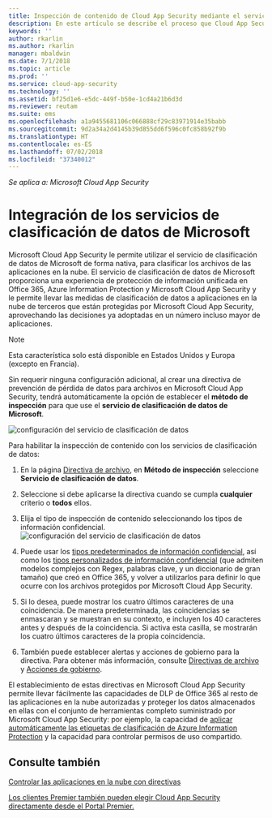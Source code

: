```yaml
---
title: Inspección de contenido de Cloud App Security mediante el servicio de clasificación de datos de Microsoft | Microsoft Docs
description: En este artículo se describe el proceso que Cloud App Security sigue al realizar la inspección de contenido de DLP mediante el servicio de clasificación de datos de Microsoft.
keywords: ''
author: rkarlin
ms.author: rkarlin
manager: mbaldwin
ms.date: 7/1/2018
ms.topic: article
ms.prod: ''
ms.service: cloud-app-security
ms.technology: ''
ms.assetid: bf25d1e6-e5dc-449f-b50e-1cd4a21b6d3d
ms.reviewer: reutam
ms.suite: ems
ms.openlocfilehash: a1a9455681106c066888cf29c83971914e35babb
ms.sourcegitcommit: 9d2a34a2d4145b39d855dd6f596c0fc858b92f9b
ms.translationtype: HT
ms.contentlocale: es-ES
ms.lasthandoff: 07/02/2018
ms.locfileid: "37340012"
---
```

*Se aplica a: Microsoft Cloud App Security*



# <a name="microsoft-data-classification-services-integration"></a>Integración de los servicios de clasificación de datos de Microsoft

Microsoft Cloud App Security le permite utilizar el servicio de clasificación de datos de Microsoft de forma nativa, para clasificar los archivos de las aplicaciones en la nube.
El servicio de clasificación de datos de Microsoft proporciona una experiencia de protección de información unificada en Office 365, Azure Information Protection y Microsoft Cloud App Security y le permite llevar las medidas de clasificación de datos a aplicaciones en la nube de terceros que están protegidas por Microsoft Cloud App Security, aprovechando las decisiones ya adoptadas en un número incluso mayor de aplicaciones.

>[!NOTE]
> Esta característica solo está disponible en Estados Unidos y Europa (excepto en Francia).

Sin requerir ninguna configuración adicional, al crear una directiva de prevención de pérdida de datos para archivos en Microsoft Cloud App Security, tendrá automáticamente la opción de establecer el **método de inspección** para que use el **servicio de clasificación de datos de Microsoft**.

![configuración del servicio de clasificación de datos](./media/dcs-enable.png)

Para habilitar la inspección de contenido con los servicios de clasificación de datos:

1. En la página [Directiva de archivo](data-protection-policies.md), en **Método de inspección** seleccione **Servicio de clasificación de datos**.
2. Seleccione si debe aplicarse la directiva cuando se cumpla **cualquier** criterio o **todos** ellos.
3. Elija el tipo de inspección de contenido seleccionando los tipos de información confidencial.
 ![configuración del servicio de clasificación de datos](./media/dcs-sensitive-information-type.png)

5. Puede usar los [tipos predeterminados de información confidencial](https://support.office.com/article/what-the-sensitive-information-types-look-for-fd505979-76be-4d9f-b459-abef3fc9e86b), así como los [tipos personalizados de información confidencial](https://support.office.com/article/create-a-custom-sensitive-information-type-82c382a5-b6db-44fd-995d-b333b3c7fc30) (que admiten modelos complejos con Regex, palabras clave, y un diccionario de gran tamaño) que creó en Office 365, y volver a utilizarlos para definir lo que ocurre con los archivos protegidos por Microsoft Cloud App Security.

6. Si lo desea, puede mostrar los cuatro últimos caracteres de una coincidencia. De manera predeterminada, las coincidencias se enmascaran y se muestran en su contexto, e incluyen los 40 caracteres antes y después de la coincidencia. Si activa esta casilla, se mostrarán los cuatro últimos caracteres de la propia coincidencia.

7. También puede establecer alertas y acciones de gobierno para la directiva. Para obtener más información, consulte [Directivas de archivo](data-protection-policies.md) y [Acciones de gobierno](governance-actions.md).

El establecimiento de estas directivas en Microsoft Cloud App Security permite llevar fácilmente las capacidades de DLP de Office 365 al resto de las aplicaciones en la nube autorizadas y proteger los datos almacenados en ellas con el conjunto de herramientas completo suministrado por Microsoft Cloud App Security: por ejemplo, la capacidad de [aplicar automáticamente las etiquetas de clasificación de Azure Information Protection](azip-integration.md) y la capacidad para controlar permisos de uso compartido.



## <a name="see-also"></a>Consulte también  
[Controlar las aplicaciones en la nube con directivas](control-cloud-apps-with-policies.md)   

[Los clientes Premier también pueden elegir Cloud App Security directamente desde el Portal Premier.](https://premier.microsoft.com/)  
  